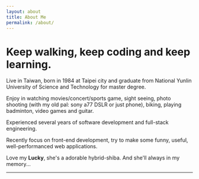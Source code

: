 ```yaml
---
layout: about
title: About Me
permalink: /about/
---
```


<!-- Text can be **bold**, _italic_, or ~~strikethrough~~.

[Link to another page](./another-page.html).

There should be whitespace between paragraphs.

There should be whitespace between paragraphs. We recommend including a README, or a file with information about your project. -->

# Keep walking, keep coding and keep learning.

Live in Taiwan, born in 1984 at Taipei city and
graduate from National Yunlin University of Science and Technology
for master degree.

Enjoy in watching movies/concert/sports game,
sight seeing, photo shooting (with my old pal: sony a77 DSLR or just phone), biking, playing badminton, video games and guitar.

Experienced several years of software development and full-stack engineering.

Recently focus on front-end development,
try to make some funny, useful, well-performanced web applications.

Love my **Lucky**, she's a adorable hybrid-shiba.
And she'll always in my memory...<i class="fa fa-heart" aria-hidden="true"></i>

---
